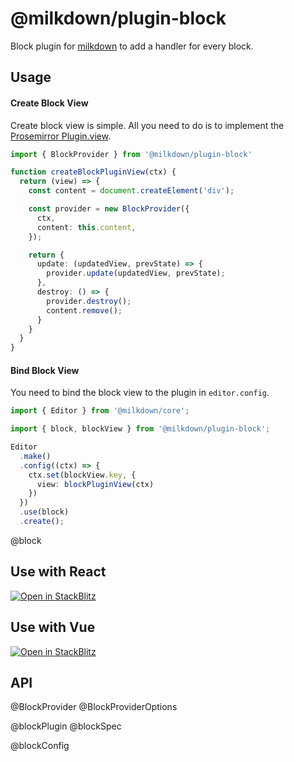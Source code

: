 # @milkdown/plugin-block

Block plugin for [milkdown](https://milkdown.dev/) to add a handler for every block.

## Usage

#### Create Block View

Create block view is simple.
All you need to do is to implement the [Prosemirror Plugin.view](https://prosemirror.net/docs/ref/#state.PluginSpec.view).

```typescript
import { BlockProvider } from '@milkdown/plugin-block'

function createBlockPluginView(ctx) {
  return (view) => {
    const content = document.createElement('div');

    const provider = new BlockProvider({
      ctx,
      content: this.content,
    });

    return {
      update: (updatedView, prevState) => {
        provider.update(updatedView, prevState);
      },
      destroy: () => {
        provider.destroy();
        content.remove();
      }
    }
  }
}
```


#### Bind Block View

You need to bind the block view to the plugin in `editor.config`.

```typescript
import { Editor } from '@milkdown/core';

import { block, blockView } from '@milkdown/plugin-block';

Editor
  .make()
  .config((ctx) => {
    ctx.set(blockView.key, {
      view: blockPluginView(ctx)
    })
  })
  .use(block)
  .create();
```

@block

## Use with React

[![Open in StackBlitz](https://developer.stackblitz.com/img/open_in_stackblitz.svg)](https://stackblitz.com/github/Milkdown/examples/tree/main/react-block)

## Use with Vue

[![Open in StackBlitz](https://developer.stackblitz.com/img/open_in_stackblitz.svg)](https://stackblitz.com/github/Milkdown/examples/tree/main/vue-block)

## API

@BlockProvider
@BlockProviderOptions

@blockPlugin
@blockSpec

@blockConfig
